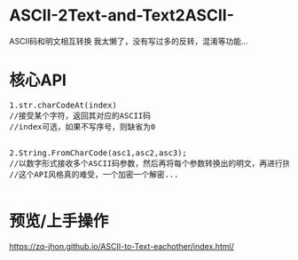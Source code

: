 # ASCII-2Text-and-Text2ASCII-
ASCII码和明文相互转换
我太懒了，没有写过多的反转，混淆等功能...

<h1>核心API</h1>
<pre>
1.str.charCodeAt(index)    
//接受某个字符，返回其对应的ASCII码
//index可选，如果不写序号，则缺省为0

2.String.FromCharCode(asc1,asc2,asc3);   
//以数字形式接收多个ASCII码参数，然后再将每个参数转换出的明文，再进行拼接/合成，最后返回。
//这个API风格真的难受，一个加密一个解密...
</pre>

<h1>预览/上手操作</h1>
<a href="https://zq-jhon.github.io/ASCII-to-Text-eachother/index.html/">https://zq-jhon.github.io/ASCII-to-Text-eachother/index.html/</a>
